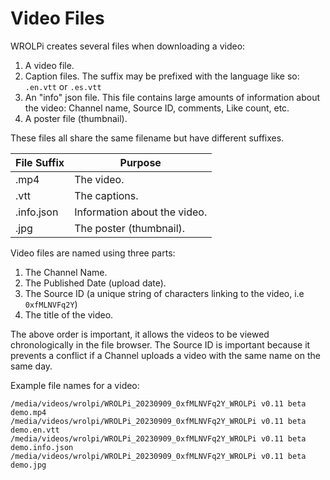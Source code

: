 # Video Files

WROLPi creates several files when downloading a video:

1. A video file.
2. Caption files. The suffix may be prefixed with the language like so: `.en.vtt` or `.es.vtt`
3. An "info" json file. This file contains large amounts of information about the video: Channel name, Source ID,
   comments, Like count, etc.
4. A poster file (thumbnail).

These files all share the same filename but have different suffixes.

| File Suffix | Purpose                      |
|-------------|------------------------------|
| .mp4        | The video.                   |
| .vtt        | The captions.                |
| .info.json  | Information about the video. |
| .jpg        | The poster (thumbnail).      |

Video files are named using three parts:

1. The Channel Name.
2. The Published Date (upload date).
3. The Source ID (a unique string of characters linking to the video, i.e `0xfMLNVFq2Y`)
4. The title of the video.

The above order is important, it allows the videos to be viewed chronologically in the file browser. The Source ID
is important because it prevents a conflict if a Channel uploads a video with the same name on the same day.

Example file names for a video:

```
/media/videos/wrolpi/WROLPi_20230909_0xfMLNVFq2Y_WROLPi v0.11 beta demo.mp4
/media/videos/wrolpi/WROLPi_20230909_0xfMLNVFq2Y_WROLPi v0.11 beta demo.en.vtt
/media/videos/wrolpi/WROLPi_20230909_0xfMLNVFq2Y_WROLPi v0.11 beta demo.info.json
/media/videos/wrolpi/WROLPi_20230909_0xfMLNVFq2Y_WROLPi v0.11 beta demo.jpg
```
